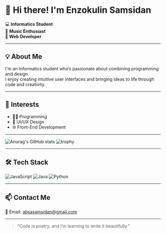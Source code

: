 # 👋 Hi there! I'm Enzokulin Samsidan

💻 **Informatics Student**  
🎵 **Music Enthusiast**  
🎨 **Web Developer**

---

## 💡 About Me

I'm an Informatics student who’s passionate about combining programming and design.  
I enjoy creating intuitive user interfaces and bringing ideas to life through code and creativity.

---

## 🎯 Interests
- 👨‍💻 Programming
- 🎨 UI/UX Design
- 🌐 Front-End Development

---

![Anurag's GitHub stats](https://github-readme-stats.vercel.app/api?username=enzw&show_icons=true&theme=gruvbox) ![trophy](https://github-profile-trophy.vercel.app/?username=enzw&theme=gruvbox)

---

## 🛠 Tech Stack
![JavaScript](https://img.shields.io/badge/-JavaScript-F7DF1E?style=flat&logo=javascript&logoColor=black)
![Java](https://img.shields.io/badge/-Java-007396?style=flat&logo=java&logoColor=white)
![Python](https://img.shields.io/badge/-Python-3776AB?style=flat&logo=python&logoColor=white)

---

## 📫 Contact Me
📧 Email: [absasamsidan@gmail.com](mailto:absasamsidan@gmail.com)

---

> “Code is poetry, and I’m learning to write it beautifully.”

